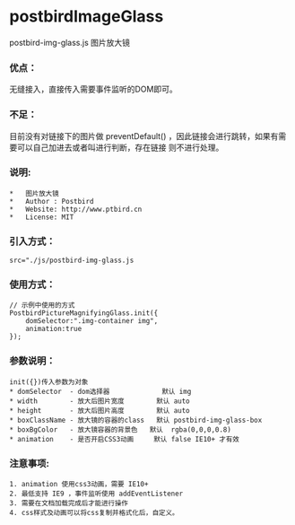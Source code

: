 # postbirdImageGlass
postbird-img-glass.js 图片放大镜

### 优点：

无缝接入，直接传入需要事件监听的DOM即可。

### 不足：

目前没有对链接下的图片做 preventDefault() ，因此链接会进行跳转，如果有需要可以自己加进去或者叫进行判断，存在链接 则不进行处理。

### 说明:
```
*   图片放大镜
*   Author : Postbird
*   Website: http://www.ptbird.cn
*   License: MIT
```
### 引入方式：
```
src="./js/postbird-img-glass.js
```
### 使用方式：
```
// 示例中使用的方式
PostbirdPictureMagnifyingGlass.init({
    domSelector:".img-container img",
    animation:true
});
```
### 参数说明：
```
init({})传入参数为对象
* domSelector  - dom选择器             默认 img  
* width        - 放大后图片宽度        默认 auto
* height       - 放大后图片高度        默认 auto
* boxClassName - 放大镜的容器的class   默认 postbird-img-glass-box
* boxBgColor   - 放大镜容器的背景色   默认  rgba(0,0,0,0.8)
* animation    - 是否开启CSS3动画     默认 false IE10+ 才有效
```
### 注意事项:
```
1. animation 使用css3动画，需要 IE10+
2. 最低支持 IE9 ，事件监听使用 addEventListener
3. 需要在文档加载完成后才能进行操作 
4. css样式及动画可以将css复制并格式化后，自定义。
```

